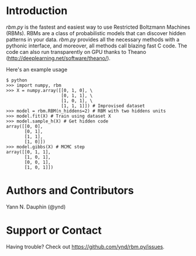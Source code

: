 Introduction
============
_rbm.py_ is the fastest and easiest way to use Restricted Boltzmann
Machines (RBMs). RBMs are a class of probabilistic models that can discover
hidden patterns in your data. _rbm.py_ provides all the necessary methods with
a pythonic interface, and moreover, all methods call blazing fast C code. The
code can also run transparently on GPU thanks to
Theano (http://deeplearning.net/software/theano/).

Here's an example usage

    $ python
    >>> import numpy, rbm
    >>> X = numpy.array([[0, 1, 0], \
                         [0, 1, 1], \
                         [1, 0, 1], \
                         [1, 1, 1]]) # Improvised dataset
    >>> model = rbm.RBM(n_hiddens=2) # RBM with two hiddens units
    >>> model.fit(X) # Train using dataset X
    >>> model.sample_h(X) # Get hidden code
    array([[0, 0],
           [0, 1],
           [1, 1],
           [1, 0]])
    >>> model.gibbs(X) # MCMC step
    array([[0, 1, 1],
           [1, 0, 1],
           [0, 0, 1],
           [1, 0, 1]])

Authors and Contributors
========================
Yann N. Dauphin (@ynd)

Support or Contact
==================
Having trouble? Check out https://github.com/ynd/rbm.py/issues.
